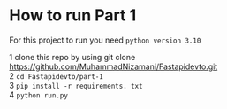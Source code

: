# How to run Part 1

For this project to run you need `python version 3.10` <br>

1 clone this repo by using git clone https://github.com/MuhammadNizamani/Fastapidevto.git <br>
2 `cd Fastapidevto/part-1` <br>
3 `pip install -r requirements. txt` <br>
4 `python run.py` <br>
